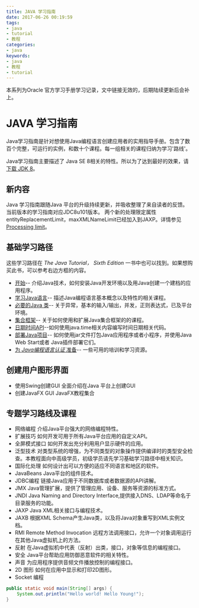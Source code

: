 ```yaml
---
title: JAVA 学习指南
date: 2017-06-26 00:19:59
tags: 
- java
- tutorial
- 教程
categories:
- java	
keywords:
- java
- 教程
- tutorial
---
```


本系列为Oracle 官方学习手册学习记录，文中链接无效的，后期陆续更新后会补上。

# JAVA 学习指南

Java学习指南是针对想使用Java编程语言创建应用者的实用指导手册。包含了数百个完整，可运行的实例，和数十个课程。每一组相关的课程归纳为学习'路线'。

Java学习指南主要描述了 Java SE 8相关的特性。所以为了达到最好的效果，请[下载 JDK 8]()。

## 新内容
Java 学习指南跟随Java 平台的升级持续更新，并吸收整理了来自读者的反馈。
当前版本的学习指南对应JDC8u101版本。
两个新的处理限定属性entityReplacementLimit，maxXMLNameLimit已经加入到JAXP。详情参见 [Processing limit]()。


## 基础学习路径
这些学习路径在 *The Java Tutorial， Sixth Edition* 一书中也可以找到。如果想购买此书，可以参考右边方框的内容。

* [开始]()-- 介绍Java技术，如何安装Java开发环境以及用Java创建一个建档的应用程序。
* [学习Java语言]()-- 描述Java编程语言基本概念以及特性的相关课程。
* [必要的Java 类]()-- 关于异常，基本的输入/输出，并发，正则表达式，已及平台环境。
* [集合框架]()-- 关于如何使用和扩展Java集合框架的的课程。
* [日期时间API]()--如何使用java.time相关内容编写时间日期相关代码。
* [部署Java项目]()-- 如何使用jar文件打包Java应用程序或者小程序，并使用Java Web Start或者 Java插件部署它们。
* [为 *Java编程语言认证* 准备]()-- 一些可用的培训和学习资源。


## 创建用户图形界面
* 使用Swing创建GUI 全面介绍在Java 平台上创建GUI
* 创建JavaFX GUI JavaFX教程集合


## 专题学习路线及课程
* 网络编程 介绍Java平台强大的网络编程特性。
* 扩展技巧 如何开发可用于所有Java平台应用的自定义API。
* 全屏模式接口 如何开发出充分利用用户显示硬件的应用。
* 泛型技术 对类型系统的增强，为不同类型的对象操作提供编译时的类型安全检查。本教程面向中高级学员，初级学员请先学习基础学习路径中相关知识。
* 国际化处理 如何设计出可以方便的适应不同语言和地区的软件。
* JavaBeans Java平台的组件技术。
* JDBC编程 链接Java应用于不同数据库或者数据源的API讲解。
* JMX Java管理扩展，提供了管理应用、设备、服务等资源的标准方式。
* JNDI Java Naming and Directory Interface,提供接入DNS、LDAP等命名于目录服务的功能。
* JAXP Java XML相关接口与编程技术。
* JAXB 根据XML Schema产生Java类，以及将Java对象重写到XML实例文档。
* RMI Remote Method Invocation 远程方法调用接口，允许一个对象调用运行在其他Java虚拟机上的方法。
* 反射 在Java虚拟机中代表（反射）出类，接口，对象等信息的编程接口。
* 安全 Java平台帮助应用防御恶意软件的相关特性。
* 声音 为应用程序提供音频文件播放控制的编程接口。
* 2D 图形 如何在应用中显示和打印2D图形。
* Socket 编程

```java
public static void main(String[] args) {
	System.out.println("Hello world! Hello Young!");
}
```


